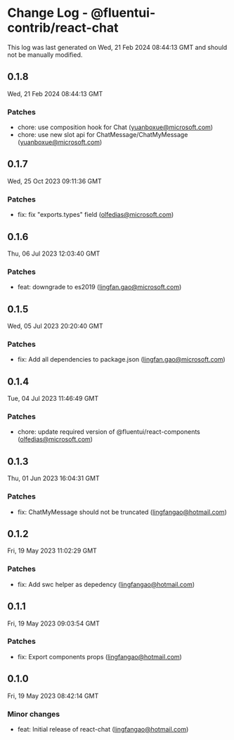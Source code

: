 # Change Log - @fluentui-contrib/react-chat

This log was last generated on Wed, 21 Feb 2024 08:44:13 GMT and should not be manually modified.

<!-- Start content -->

## 0.1.8

Wed, 21 Feb 2024 08:44:13 GMT

### Patches

- chore: use composition hook for Chat (yuanboxue@microsoft.com)
- chore: use new slot api for ChatMessage/ChatMyMessage (yuanboxue@microsoft.com)

## 0.1.7

Wed, 25 Oct 2023 09:11:36 GMT

### Patches

- fix: fix "exports.types" field (olfedias@microsoft.com)

## 0.1.6

Thu, 06 Jul 2023 12:03:40 GMT

### Patches

- feat: downgrade to es2019 (lingfan.gao@microsoft.com)

## 0.1.5

Wed, 05 Jul 2023 20:20:40 GMT

### Patches

- fix: Add all dependencies to package.json (lingfan.gao@microsoft.com)

## 0.1.4

Tue, 04 Jul 2023 11:46:49 GMT

### Patches

- chore: update required version of @fluentui/react-components (olfedias@microsoft.com)

## 0.1.3

Thu, 01 Jun 2023 16:04:31 GMT

### Patches

- fix: ChatMyMessage should not be truncated (lingfangao@hotmail.com)

## 0.1.2

Fri, 19 May 2023 11:02:29 GMT

### Patches

- fix: Add swc helper as depedency (lingfangao@hotmail.com)

## 0.1.1

Fri, 19 May 2023 09:03:54 GMT

### Patches

- fix: Export components props (lingfangao@hotmail.com)

## 0.1.0

Fri, 19 May 2023 08:42:14 GMT

### Minor changes

- feat: Initial release of react-chat (lingfangao@hotmail.com)

